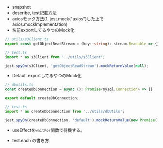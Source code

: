 - snapshot
- describe, test記載方法
- axiosモック方法(1. jest.mock("axios")した上でaxios.mockImplementation)
- 名前exportしてるやつのMock化
```ts
// utils/s3Client.ts
export const getObjectReadStream = (key: string): stream.Readable => {}

// test.ts
import * as s3Client from '../utils/s3Client';

jest.spyOn(s3Client, 'getObjectReadStream').mockReturnValue(null);
```
- Default exportしてるやつのMock化
```ts
// dbutils.ts
const createDbConnection = async (): Promise<mysql.Connection> => {}

export default createDbConnection;

// test.ts
import * as createDbConnection from '../utils/dbUtils';

jest.spyOn(createDbConnection, 'default').mockReturnValue(new Promise((resolve) => resolve(mockMySqlConnection)));
```

- useEffectを`waitFor`関数で待機する。

- test.each の書き方